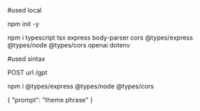 #used local

npm init -y

npm i typescript tsx express body-parser cors @types/express @types/node @types/cors openai dotenv

#used sintax

POST url /gpt

npm i @types/express @types/node @types/cors

{
"prompt": "theme phrase"
}
